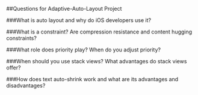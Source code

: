 ##Questions for Adaptive-Auto-Layout Project

###What is auto layout and why do iOS developers use it?

###What is a constraint? Are compression resistance and content hugging constraints?

###What role does priority play? When do you adjust priority?

###When should you use stack views? What advantages do stack views offer?

###How does text auto-shrink work and what are its advantages and disadvantages?
